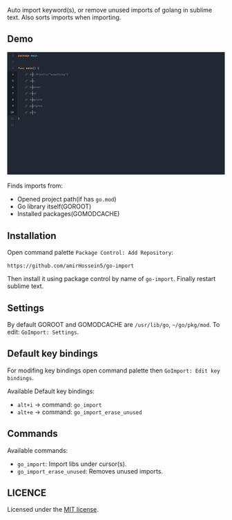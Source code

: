 Auto import keyword(s), or remove unused imports of golang in sublime text. Also sorts imports when importing.

## Demo

<div align="center">
  <img src="demo.gif" width="800"/>
</div>

Finds imports from:
- Opened project path(if has `go.mod`)
- Go library itself(GOROOT)
- Installed packages(GOMODCACHE)

## Installation

Open command palette `Package Control: Add Repository`:

```
https://github.com/amirHossein5/go-import
```

Then install it using package control by name of `go-import`. Finally restart sublime text.

## Settings

By default GOROOT and GOMODCACHE are `/usr/lib/go`, `~/go/pkg/mod`.
To edit: `GoImport: Settings`.

## Default key bindings

For modifing key bindings open command palette then `GoImport: Edit key bindings`.

Available Default key bindings:

- `alt+i` -> command: `go_import`
- `alt+e` -> command: `go_import_erase_unused`

## Commands

Available commands:

- `go_import`: Import libs under cursor(s).
- `go_import_erase_unused`: Removes unused imports.

## LICENCE

Licensed under the [MIT license](https://opensource.org/licenses/MIT).
